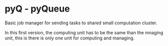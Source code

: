 # pyQ - pyQueue

Basic job manager for sending tasks to shared small computation cluster. 

In this first version, the computing unit has to be the same than the mnaging unit, this is there is only one unit for computing and managing.
